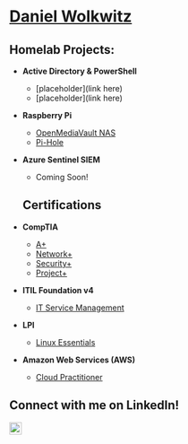 <h1><a href="https://github.com/daniel-wolkwi">Daniel Wolkwitz</a>

<h2>Homelab Projects:</h2>

- <b>Active Directory & PowerShell</b>
  - [placeholder](link here)
  - [placeholder](link here)
- <b>Raspberry Pi</b>
  - [OpenMediaVault NAS](https://github.com/daniel-wolkwi/raspberrypinaslab)
  - [Pi-Hole](https://github.com/daniel-wolkwi/raspberrypiholelab)
- <b>Azure Sentinel SIEM</b>
  - Coming Soon!
  
  <h2>Certifications</h2>
- <b>CompTIA</b>
  - [A+](https://i.imgur.com/ja9FlAN.jpg)
  - [Network+](https://i.imgur.com/1Wtdzca.jpg)
  - [Security+](https://i.imgur.com/88zu59O.jpg)
  - [Project+](https://i.imgur.com/HzuFg27.jpg)
- <b>ITIL Foundation v4</b>
  - [IT Service Management](https://i.imgur.com/9Ayorkh.jpg)
- <b>LPI</b>
  - [Linux Essentials](https://i.imgur.com/Lx5flbe.jpg)
- <b>Amazon Web Services (AWS)</b>
  - [Cloud Practitioner](https://i.imgur.com/9YRyNc4.jpg)
  
<h2> Connect with me on LinkedIn!</h2>

[<img align="left" alt="Daniel Wolkwiitz | LinkedIn" width="22px" src="https://cdn.jsdelivr.net/npm/simple-icons@v3/icons/linkedin.svg" />][linkedin]

[linkedin]: https://linkedin.com/in/daniel-wolkwitz

<!--
**daniel-wolkwi/daniel-wolkwi** is a ✨ _special_ ✨ repository because its `README.md` (this file) appears on your GitHub profile.

Here are some ideas to get you started:

- 🔭 I’m currently working on ...
- 🌱 I’m currently learning ...
- 👯 I’m looking to collaborate on ...
- 🤔 I’m looking for help with ...
- 💬 Ask me about ...
- 📫 How to reach me: ...
- 😄 Pronouns: ...
- ⚡ Fun fact: ...
-->
